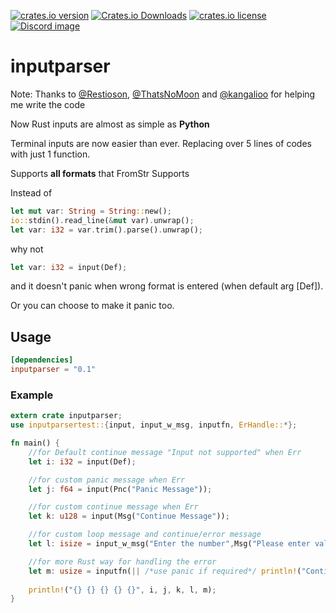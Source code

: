 [![crates.io version]][crates.io link] [![Crates.io Downloads]][crates.io link] [![crates.io license]][crates.io link] [![Discord image]][Discord server]

# inputparser
Note: Thanks to [@Restioson](https://github.com/Restioson), [@ThatsNoMoon](https://github.com/ThatsNoMoon) and [@kangalioo](https://github.com/kangalioo) for helping me write the code

Now Rust inputs are almost as simple as **Python**

Terminal inputs are now easier than ever. Replacing over 5 lines of codes with just 1 function.

Supports **all formats** that FromStr Supports

Instead of 
```rust
let mut var: String = String::new();
io::stdin().read_line(&mut var).unwrap();
let var: i32 = var.trim().parse().unwrap();
```
why not 
```rust
let var: i32 = input(Def);
```
and it doesn't panic when wrong format is entered (when default arg [Def]).

Or you can choose to make it panic too.

## Usage
```toml
[dependencies]
inputparser = "0.1"
```

### Example
```rust
extern crate inputparser;
use inputparsertest::{input, input_w_msg, inputfn, ErHandle::*};

fn main() {
    //for Default continue message "Input not supported" when Err
    let i: i32 = input(Def);

    //for custom panic message when Err
    let j: f64 = input(Pnc("Panic Message"));

    //for custom continue message when Err
    let k: u128 = input(Msg("Continue Message"));

    //for custom loop message and continue/error message
    let l: isize = input_w_msg("Enter the number",Msg("Please enter valid number"));

    //for more Rust way for handling the error
    let m: usize = inputfn(|| /*use panic if required*/ println!("Continue Error Message"));
 
    println!("{} {} {} {} {}", i, j, k, l, m);
}
```


[crates.io link]: https://crates.io/crates/inputparser
[crates.io version]: https://img.shields.io/crates/v/inputparser?style=for-the-badge
[Crates.io Downloads]: https://img.shields.io/crates/d/inputparser?style=for-the-badge
[crates.io license]: https://img.shields.io/crates/l/inputparser?style=for-the-badge
[Discord image]: https://img.shields.io/discord/705030135312547912?color=blue&label=Support%20Server&style=for-the-badge
[Discord server]: https://discord.gg/F69SCTT